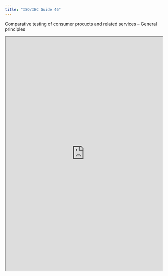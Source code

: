 ```yaml
---
title: "ISO/IEC Guide 46"
---
```


Comparative testing of consumer products and related services – General principles

<iframe height="750" width="100%" src="https://ewelton.github.io/ktest/wiki.html#ISO/IEC%20Guide%2046"></iframe>
